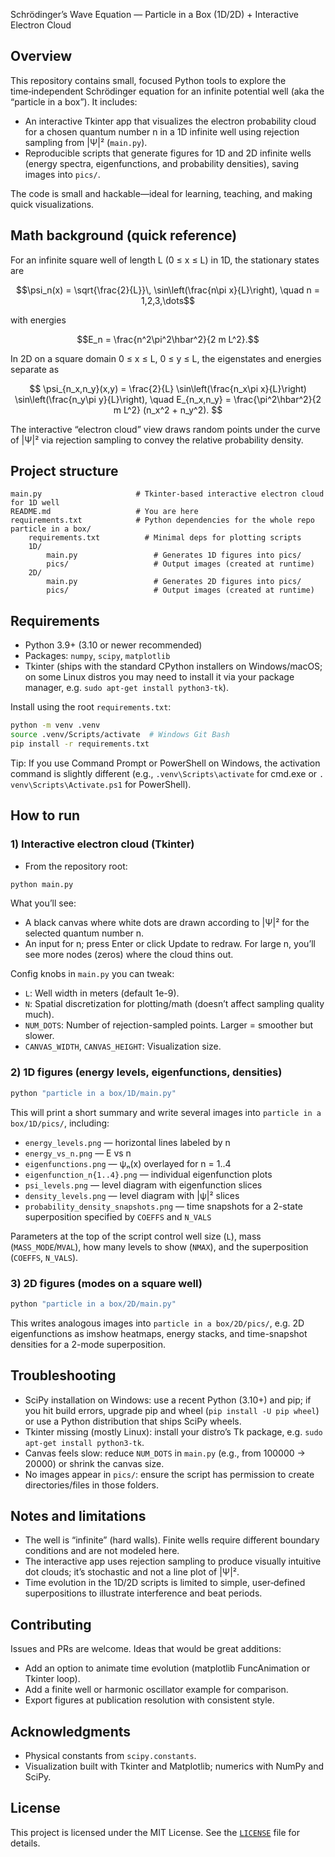 Schrödinger’s Wave Equation — Particle in a Box (1D/2D) + Interactive Electron Cloud

## Overview

This repository contains small, focused Python tools to explore the time‑independent Schrödinger equation for an infinite potential well (aka the “particle in a box”). It includes:

- An interactive Tkinter app that visualizes the electron probability cloud for a chosen quantum number n in a 1D infinite well using rejection sampling from |Ψ|² (`main.py`).
- Reproducible scripts that generate figures for 1D and 2D infinite wells (energy spectra, eigenfunctions, and probability densities), saving images into `pics/`.

The code is small and hackable—ideal for learning, teaching, and making quick visualizations.

## Math background (quick reference)

For an infinite square well of length L (0 ≤ x ≤ L) in 1D, the stationary states are

$$\psi_n(x) = \sqrt{\frac{2}{L}}\, \sin\left(\frac{n\pi x}{L}\right), \quad n = 1,2,3,\dots$$

with energies

$$E_n = \frac{n^2\pi^2\hbar^2}{2 m L^2}.$$

In 2D on a square domain 0 ≤ x ≤ L, 0 ≤ y ≤ L, the eigenstates and energies separate as

$$
\psi_{n_x,n_y}(x,y) = \frac{2}{L} \sin\left(\frac{n_x\pi x}{L}\right) \sin\left(\frac{n_y\pi y}{L}\right), \quad
E_{n_x,n_y} = \frac{\pi^2\hbar^2}{2 m L^2} (n_x^2 + n_y^2).
$$

The interactive “electron cloud” view draws random points under the curve of |Ψ|² via rejection sampling to convey the relative probability density.

## Project structure

```
main.py                     # Tkinter-based interactive electron cloud for 1D well
README.md                   # You are here
requirements.txt            # Python dependencies for the whole repo
particle in a box/
	requirements.txt          # Minimal deps for plotting scripts
	1D/
		main.py                 # Generates 1D figures into pics/
		pics/                   # Output images (created at runtime)
	2D/
		main.py                 # Generates 2D figures into pics/
		pics/                   # Output images (created at runtime)
```

## Requirements

- Python 3.9+ (3.10 or newer recommended)
- Packages: `numpy`, `scipy`, `matplotlib`
- Tkinter (ships with the standard CPython installers on Windows/macOS; on some Linux distros you may need to install it via your package manager, e.g. `sudo apt-get install python3-tk`).

Install using the root `requirements.txt`:

```bash
python -m venv .venv
source .venv/Scripts/activate  # Windows Git Bash
pip install -r requirements.txt
```

Tip: If you use Command Prompt or PowerShell on Windows, the activation command is slightly different (e.g., `.venv\Scripts\activate` for cmd.exe or `.
venv\Scripts\Activate.ps1` for PowerShell).

## How to run

### 1) Interactive electron cloud (Tkinter)

- From the repository root:

```bash
python main.py
```

What you’ll see:

- A black canvas where white dots are drawn according to |Ψ|² for the selected quantum number n.
- An input for n; press Enter or click Update to redraw. For large n, you’ll see more nodes (zeros) where the cloud thins out.

Config knobs in `main.py` you can tweak:

- `L`: Well width in meters (default 1e-9).
- `N`: Spatial discretization for plotting/math (doesn’t affect sampling quality much).
- `NUM_DOTS`: Number of rejection-sampled points. Larger = smoother but slower.
- `CANVAS_WIDTH`, `CANVAS_HEIGHT`: Visualization size.

### 2) 1D figures (energy levels, eigenfunctions, densities)

```bash
python "particle in a box/1D/main.py"
```

This will print a short summary and write several images into `particle in a box/1D/pics/`, including:

- `energy_levels.png` — horizontal lines labeled by n
- `energy_vs_n.png` — E vs n
- `eigenfunctions.png` — ψₙ(x) overlayed for n = 1..4
- `eigenfunction_n{1..4}.png` — individual eigenfunction plots
- `psi_levels.png` — level diagram with eigenfunction slices
- `density_levels.png` — level diagram with |ψ|² slices
- `probability_density_snapshots.png` — time snapshots for a 2-state superposition specified by `COEFFS` and `N_VALS`

Parameters at the top of the script control well size (`L`), mass (`MASS_MODE`/`MVAL`), how many levels to show (`NMAX`), and the superposition (`COEFFS`, `N_VALS`).

### 3) 2D figures (modes on a square well)

```bash
python "particle in a box/2D/main.py"
```

This writes analogous images into `particle in a box/2D/pics/`, e.g. 2D eigenfunctions as imshow heatmaps, energy stacks, and time-snapshot densities for a 2-mode superposition.

## Troubleshooting

- SciPy installation on Windows: use a recent Python (3.10+) and pip; if you hit build errors, upgrade pip and wheel (`pip install -U pip wheel`) or use a Python distribution that ships SciPy wheels.
- Tkinter missing (mostly Linux): install your distro’s Tk package, e.g. `sudo apt-get install python3-tk`.
- Canvas feels slow: reduce `NUM_DOTS` in `main.py` (e.g., from 100000 → 20000) or shrink the canvas size.
- No images appear in `pics/`: ensure the script has permission to create directories/files in those folders.

## Notes and limitations

- The well is “infinite” (hard walls). Finite wells require different boundary conditions and are not modeled here.
- The interactive app uses rejection sampling to produce visually intuitive dot clouds; it’s stochastic and not a line plot of |Ψ|².
- Time evolution in the 1D/2D scripts is limited to simple, user‑defined superpositions to illustrate interference and beat periods.

## Contributing

Issues and PRs are welcome. Ideas that would be great additions:

- Add an option to animate time evolution (matplotlib FuncAnimation or Tkinter loop).
- Add a finite well or harmonic oscillator example for comparison.
- Export figures at publication resolution with consistent style.

## Acknowledgments

- Physical constants from `scipy.constants`.
- Visualization built with Tkinter and Matplotlib; numerics with NumPy and SciPy.

## License

This project is licensed under the MIT License. See the [`LICENSE`](./LICENSE) file for details.

